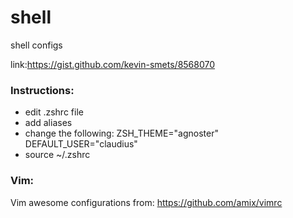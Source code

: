 # shell
shell configs

link:https://gist.github.com/kevin-smets/8568070

### Instructions:
- edit .zshrc file
- add aliases
- change the following:
	ZSH_THEME="agnoster"
	DEFAULT_USER="claudius"
- source ~/.zshrc


### Vim:
Vim awesome configurations from: https://github.com/amix/vimrc

